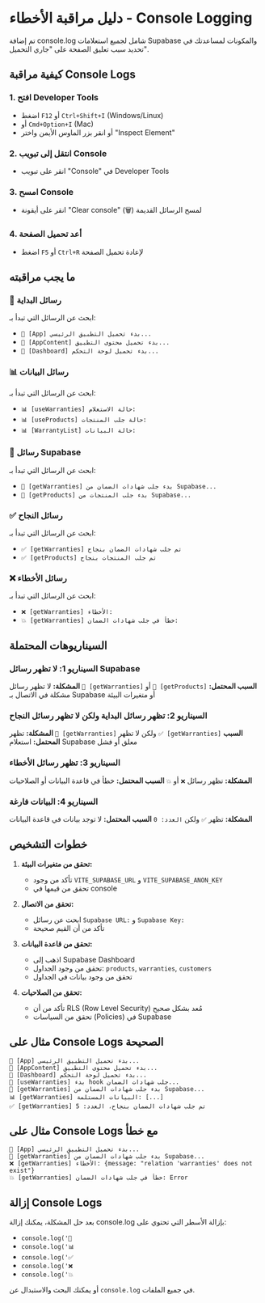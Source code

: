 # دليل مراقبة الأخطاء - Console Logging

تم إضافة console.log شامل لجميع استعلامات Supabase والمكونات لمساعدتك في تحديد سبب تعليق الصفحة على "جاري التحميل".

## كيفية مراقبة Console Logs

### 1. افتح Developer Tools
- اضغط `F12` أو `Ctrl+Shift+I` (Windows/Linux)
- أو `Cmd+Option+I` (Mac)
- أو انقر بزر الماوس الأيمن واختر "Inspect Element"

### 2. انتقل إلى تبويب Console
- انقر على تبويب "Console" في Developer Tools

### 3. امسح Console
- انقر على أيقونة "Clear console" (🗑️) لمسح الرسائل القديمة

### 4. أعد تحميل الصفحة
- اضغط `F5` أو `Ctrl+R` لإعادة تحميل الصفحة

## ما يجب مراقبته

### 🔄 رسائل البداية
ابحث عن الرسائل التي تبدأ بـ:
- `🔄 [App] بدء تحميل التطبيق الرئيسي...`
- `🔄 [AppContent] بدء تحميل محتوى التطبيق...`
- `🔄 [Dashboard] بدء تحميل لوحة التحكم...`

### 📊 رسائل البيانات
ابحث عن الرسائل التي تبدأ بـ:
- `📊 [useWarranties] حالة الاستعلام:`
- `📊 [useProducts] حالة جلب المنتجات:`
- `📊 [WarrantyList] حالة البيانات:`

### 🔄 رسائل Supabase
ابحث عن الرسائل التي تبدأ بـ:
- `🔄 [getWarranties] بدء جلب شهادات الضمان من Supabase...`
- `🔄 [getProducts] بدء جلب المنتجات من Supabase...`

### ✅ رسائل النجاح
ابحث عن الرسائل التي تبدأ بـ:
- `✅ [getWarranties] تم جلب شهادات الضمان بنجاح`
- `✅ [getProducts] تم جلب المنتجات بنجاح`

### ❌ رسائل الأخطاء
ابحث عن الرسائل التي تبدأ بـ:
- `❌ [getWarranties] الأخطاء:`
- `💥 [getWarranties] خطأ في جلب شهادات الضمان:`

## السيناريوهات المحتملة

### السيناريو 1: لا تظهر رسائل Supabase
**المشكلة:** لا تظهر رسائل `🔄 [getWarranties]` أو `🔄 [getProducts]`
**السبب المحتمل:** مشكلة في الاتصال بـ Supabase أو متغيرات البيئة

### السيناريو 2: تظهر رسائل البداية ولكن لا تظهر رسائل النجاح
**المشكلة:** تظهر `🔄 [getWarranties]` ولكن لا تظهر `✅ [getWarranties]`
**السبب المحتمل:** استعلام Supabase معلق أو فشل

### السيناريو 3: تظهر رسائل الأخطاء
**المشكلة:** تظهر رسائل `❌` أو `💥`
**السبب المحتمل:** خطأ في قاعدة البيانات أو الصلاحيات

### السيناريو 4: البيانات فارغة
**المشكلة:** تظهر `✅` ولكن `العدد: 0`
**السبب المحتمل:** لا توجد بيانات في قاعدة البيانات

## خطوات التشخيص

1. **تحقق من متغيرات البيئة:**
   - تأكد من وجود `VITE_SUPABASE_URL` و `VITE_SUPABASE_ANON_KEY`
   - تحقق من قيمها في console

2. **تحقق من الاتصال:**
   - ابحث عن رسائل `Supabase URL:` و `Supabase Key:`
   - تأكد من أن القيم صحيحة

3. **تحقق من قاعدة البيانات:**
   - اذهب إلى Supabase Dashboard
   - تحقق من وجود الجداول: `products`, `warranties`, `customers`
   - تحقق من وجود بيانات في الجداول

4. **تحقق من الصلاحيات:**
   - تأكد من أن RLS (Row Level Security) مُعد بشكل صحيح
   - تحقق من السياسات (Policies) في Supabase

## مثال على Console Logs الصحيحة

```
🔄 [App] بدء تحميل التطبيق الرئيسي...
🔄 [AppContent] بدء تحميل محتوى التطبيق...
🔄 [Dashboard] بدء تحميل لوحة التحكم...
🔄 [useWarranties] بدء hook جلب شهادات الضمان...
🔄 [getWarranties] بدء جلب شهادات الضمان من Supabase...
📊 [getWarranties] البيانات المستلمة: [...]
✅ [getWarranties] تم جلب شهادات الضمان بنجاح، العدد: 5
```

## مثال على Console Logs مع خطأ

```
🔄 [App] بدء تحميل التطبيق الرئيسي...
🔄 [getWarranties] بدء جلب شهادات الضمان من Supabase...
❌ [getWarranties] الأخطاء: {message: "relation 'warranties' does not exist"}
💥 [getWarranties] خطأ في جلب شهادات الضمان: Error
```

## إزالة Console Logs

بعد حل المشكلة، يمكنك إزالة console.log بإزالة الأسطر التي تحتوي على:
- `console.log('🔄`
- `console.log('📊`
- `console.log('✅`
- `console.log('❌`
- `console.log('💥`

أو يمكنك البحث والاستبدال عن `console.log` في جميع الملفات.
